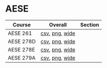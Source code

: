 # AESE

| Course | Overall | Section |
| ------ | ------- | ------- |
| AESE 261 | [csv](https://github.com/UCSD-Historical-Enrollment-Data/2024Spring/blob/main/overall/AESE%20261.csv), [png](https://raw.githubusercontent.com/UCSD-Historical-Enrollment-Data/2024Spring/main/plot_overall/AESE%20261.png), [wide](https://raw.githubusercontent.com/UCSD-Historical-Enrollment-Data/2024Spring/main/plot_overall_wide/AESE%20261.png) |  |
| AESE 278D | [csv](https://github.com/UCSD-Historical-Enrollment-Data/2024Spring/blob/main/overall/AESE%20278D.csv), [png](https://raw.githubusercontent.com/UCSD-Historical-Enrollment-Data/2024Spring/main/plot_overall/AESE%20278D.png), [wide](https://raw.githubusercontent.com/UCSD-Historical-Enrollment-Data/2024Spring/main/plot_overall_wide/AESE%20278D.png) |  |
| AESE 278E | [csv](https://github.com/UCSD-Historical-Enrollment-Data/2024Spring/blob/main/overall/AESE%20278E.csv), [png](https://raw.githubusercontent.com/UCSD-Historical-Enrollment-Data/2024Spring/main/plot_overall/AESE%20278E.png), [wide](https://raw.githubusercontent.com/UCSD-Historical-Enrollment-Data/2024Spring/main/plot_overall_wide/AESE%20278E.png) |  |
| AESE 279A | [csv](https://github.com/UCSD-Historical-Enrollment-Data/2024Spring/blob/main/overall/AESE%20279A.csv), [png](https://raw.githubusercontent.com/UCSD-Historical-Enrollment-Data/2024Spring/main/plot_overall/AESE%20279A.png), [wide](https://raw.githubusercontent.com/UCSD-Historical-Enrollment-Data/2024Spring/main/plot_overall_wide/AESE%20279A.png) |  |
